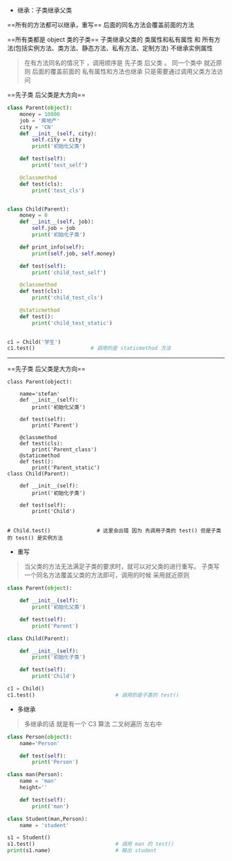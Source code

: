 - 继承：子类继承父类

==所有的方法都可以继承，重写==   后面的同名方法会覆盖前面的方法

==所有类都是 object 类的子类== 子类继承父类的 类属性和私有属性 和 所有方法(包括实例方法、类方法、静态方法、私有方法、定制方法)  不继承实例属性  

> 在有方法同名的情况下 ，调用顺序是 先子类 后父类 。 同一个类中 就近原则 后面的覆盖前面的
> 私有属性和方法也继承 只是需要通过调用父类方法访问 
>

==先子类 后父类是大方向==

```python
class Parent(object):
    money = 10000
    job = '房地产'
    city = 'CN'
    def __init__(self, city):
        self.city = city
        print('初始化父类')

    def test(self):
        print('test_self')

    @classmethod
    def test(cls):
        print('test_cls')


class Child(Parent):
    money = 0
    def __init__(self, job):
        self.job = job
        print('初始化子类')

    def print_info(self):
        print(self.job, self.money)

    def test(self):
        print('child_test_self')

    @classmethod
    def test(cls):
        print('child_test_cls')

    @staticmethod
    def test():
        print('child_test_static')

        
c1 = Child('学生')
c1.test()                  # 调用的是 staticmethod 方法
```
---

==先子类 后父类是大方向==

```
class Parent(object):

    name='stefan'
    def __init__(self):
        print('初始化父类')

    def test(self):
        print('Parent')

    @classmethod
    def test(cls):
        print('Parent_class')
    @staticmethod
    def test():
        print('Parent_static')
class Child(Parent):

    def __init__(self):
        print('初始化子类')

    def test(self):
        print('Child')


# Child.test()               # 这里会出错 因为 先调用子类的 test() 但是子类的 test() 是实例方法
```

- 重写

> 当父类的方法无法满足子类的要求时，就可以对父类的进行重写。
> 子类写一个同名方法覆盖父类的方法即可，调用的时候 采用就近原则

```python
class Parent(object):

    def __init__(self):
        print('初始化父类')

    def test(self):
        print('Parent')

class Child(Parent):

    def __init__(self):
        print('初始化子类')

    def test(self):
        print('Child')

c1 = Child()
c1.test()                          # 调用的是子类的 test() 
```
- 多继承

> 多继承的话 就是有一个 C3 算法  二叉树遍历 左右中

```python
class Person(object):
    name='Person'

    def test(self):
        print('Person')

class man(Person):
    name = 'man'
    height=''

    def test(self):
        print('man')

class Student(man,Person):
    name = 'student'

s1 = Student()
s1.test()                          # 调用 man 的 test() 
print(s1.name)                     # 输出 student
```




